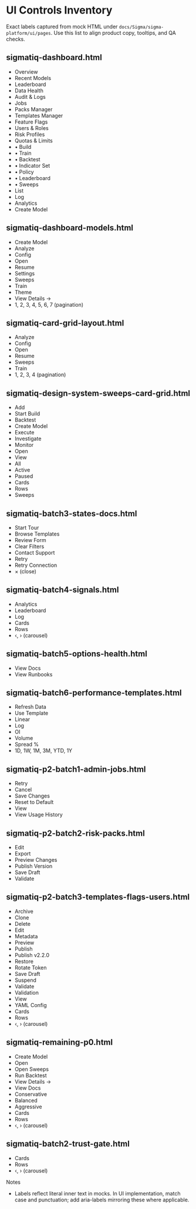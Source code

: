 # UI Controls Inventory

Exact labels captured from mock HTML under `docs/Sigma/sigma-platform/ui/pages`. Use this list to align product copy, tooltips, and QA checks.

## sigmatiq-dashboard.html
- Overview
- Recent Models
- Leaderboard
- Data Health
- Audit & Logs
- Jobs
- Packs Manager
- Templates Manager
- Feature Flags
- Users & Roles
- Risk Profiles
- Quotas & Limits
- • Build
- • Train
- • Backtest
- • Indicator Set
- • Policy
- • Leaderboard
- • Sweeps
- List
- Log
- Analytics
- Create Model

## sigmatiq-dashboard-models.html
- Create Model
- Analyze
- Config
- Open
- Resume
- Settings
- Sweeps
- Train
- Theme
- View Details →
- 1, 2, 3, 4, 5, 6, 7 (pagination)

## sigmatiq-card-grid-layout.html
- Analyze
- Config
- Open
- Resume
- Sweeps
- Train
- 1, 2, 3, 4 (pagination)

## sigmatiq-design-system-sweeps-card-grid.html
- Add
- Start Build
- Backtest
- Create Model
- Execute
- Investigate
- Monitor
- Open
- View
- All
- Active
- Paused
- Cards
- Rows
- Sweeps

## sigmatiq-batch3-states-docs.html
- Start Tour
- Browse Templates
- Review Form
- Clear Filters
- Contact Support
- Retry
- Retry Connection
- × (close)

## sigmatiq-batch4-signals.html
- Analytics
- Leaderboard
- Log
- Cards
- Rows
- ‹, › (carousel)

## sigmatiq-batch5-options-health.html
- View Docs
- View Runbooks

## sigmatiq-batch6-performance-templates.html
- Refresh Data
- Use Template
- Linear
- Log
- OI
- Volume
- Spread %
- 1D, 1W, 1M, 3M, YTD, 1Y

## sigmatiq-p2-batch1-admin-jobs.html
- Retry
- Cancel
- Save Changes
- Reset to Default
- View
- View Usage History

## sigmatiq-p2-batch2-risk-packs.html
- Edit
- Export
- Preview Changes
- Publish Version
- Save Draft
- Validate

## sigmatiq-p2-batch3-templates-flags-users.html
- Archive
- Clone
- Delete
- Edit
- Metadata
- Preview
- Publish
- Publish v2.2.0
- Restore
- Rotate Token
- Save Draft
- Suspend
- Validate
- Validation
- View
- YAML Config
- Cards
- Rows
- ‹, › (carousel)

## sigmatiq-remaining-p0.html
- Create Model
- Open
- Open Sweeps
- Run Backtest
- View Details →
- View Docs
- Conservative
- Balanced
- Aggressive
- Cards
- Rows
- ‹, › (carousel)

## sigmatiq-batch2-trust-gate.html
- Cards
- Rows
- ‹, › (carousel)

Notes
- Labels reflect literal inner text in mocks. In UI implementation, match case and punctuation; add aria-labels mirroring these where applicable.

